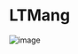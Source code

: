 # LTMang
![image](https://user-images.githubusercontent.com/83415296/206989225-45cee5bb-8ee2-4793-a0d1-040df87c25e5.png)
